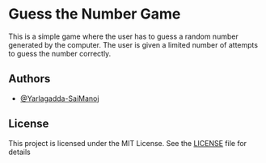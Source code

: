 
# Guess the Number Game

This is a simple game where the user has to guess a random number generated by the computer. The user is given a limited number of attempts to guess the number correctly.


## Authors

- [@Yarlagadda-SaiManoj](https://github.com/Yarlagadda-saimanoj)


## License

This project is licensed under the MIT License. See the [LICENSE](https://github.com/Yarlagadda-saimanoj/Guess-the-number-Game-using-Python/blob/main/LICENSE) file for details

